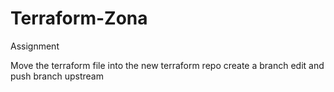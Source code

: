 # Terraform-Zona
Assignment

Move the terraform file into the new terraform repo
create a branch
edit and push branch upstream

